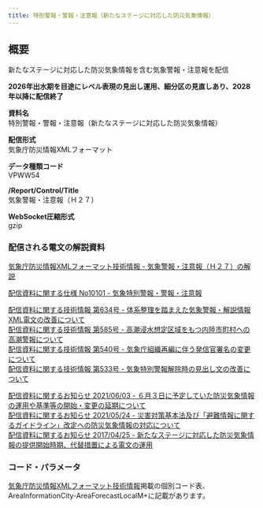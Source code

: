 ```yaml
---
title: 特別警報・警報・注意報（新たなステージに対応した防災気象情報）
---
```


## 概要
新たなステージに対応した防災気象情報を含む気象警報・注意報を配信

**2026年出水期を目途にレベル表現の見出し運用、細分区の見直しあり、2028年以降に配信終了**

**資料名** <br/>
 特別警報・警報・注意報（新たなステージに対応した防災気象情報）
 
**配信形式** <br/>
 気象庁防災情報XMLフォーマット

**データ種類コード** <br/>
 VPWW54

**/Report/Control/Title** <br/>
 気象警報・注意報（Ｈ２７）
 
**WebSocket圧縮形式** <br/>
 gzip

### 配信される電文の解説資料
[気象庁防災情報XMLフォーマット技術情報 - 気象警報・注意報（Ｈ２７）の解説](https://dmdata.jp/docs/jma/manual/0205-0205.pdf)
 
 
[配信資料に関する仕様 No10101 - 気象特別警報・警報・注意報](https://www.data.jma.go.jp/suishin/shiyou/pdf/no10101)


[配信資料に関する技術情報 第634号 - 体系整理を踏まえた気象警報・解説情報XML電文の改善について](https://dmdata.jp/docs/jma/technical/634.pdf) <br/>
[配信資料に関する技術情報 第585号 - 高潮浸水想定区域をもつ内陸市町村への高潮警報について](https://dmdata.jp/docs/jma/technical/585.pdf) <br/>
[配信資料に関する技術情報 第540号 - 気象庁組織再編に伴う発信官署名の変更について](https://dmdata.jp/docs/jma/technical/540.pdf) <br/>
[配信資料に関する技術情報 第533号 - 気象特別警報解除時の見出し文の改善について](https://dmdata.jp/docs/jma/technical/533.pdf)


[配信資料に関するお知らせ 2021/06/03 - ６月３日に予定していた防災気象情報の運用や基準等の開始・変更の延期について](https://dmdata.jp/docs/jma/notice/20210603a.pdf) <br/>
[配信資料に関するお知らせ 2021/05/24 - 災害対策基本法及び「避難情報に関するガイドライン」改定への防災気象情報の対応について](https://dmdata.jp/docs/jma/notice/20210524a.pdf) <br/>
[配信資料に関するお知らせ 2017/04/25 - 新たなステージに対応した防災気象情報の提供開始時期、代替措置による電文の運用](https://dmdata.jp/docs/jma/notice/20170425a.pdf)
 
### コード・パラメータ
[気象庁防災情報XMLフォーマット技術情報](http://xml.kishou.go.jp/tec_material.html)掲載の個別コード表、AreaInformationCity-AreaForecastLocalM+に記載があります。
